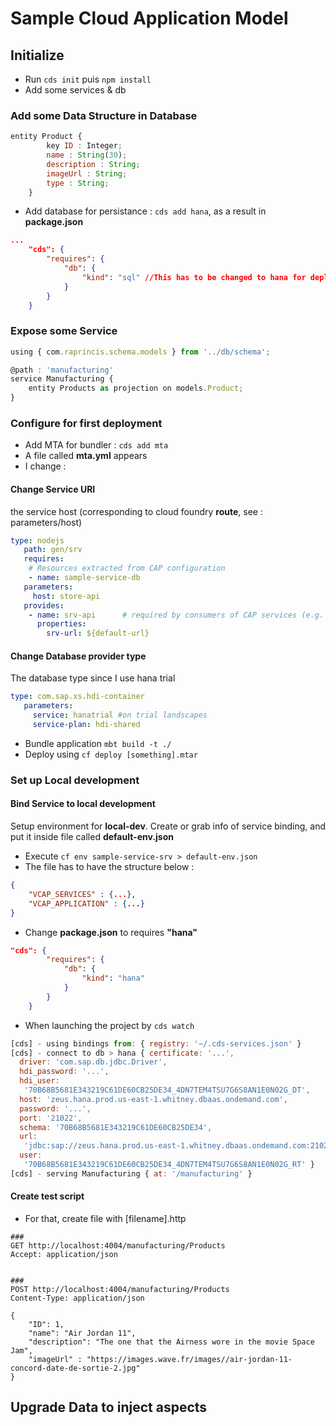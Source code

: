 # Sample Cloud Application Model

## Initialize
- Run `cds init` puis `npm install`
- Add some services & db

### Add some Data Structure in Database
```js
entity Product {
        key ID : Integer;
        name : String(30);
        description : String;
        imageUrl : String;
        type : String;
    }
```

- Add database for persistance : `cds add hana`, as a result in **package.json**
```json
...
    "cds": {
        "requires": {
            "db": {
                "kind": "sql" //This has to be changed to hana for deploiment
            }
        }
    }
```

### Expose some Service

```js
using { com.raprincis.schema.models } from '../db/schema';

@path : 'manufacturing'
service Manufacturing {
    entity Products as projection on models.Product;
}

```

### Configure for first deployment
- Add MTA for bundler : `cds add mta`
- A file called **mta.yml** appears
- I change : 

#### Change Service URI
the service host (corresponding to cloud foundry **route**, see : parameters/host)
```yml
type: nodejs
   path: gen/srv
   requires:
    # Resources extracted from CAP configuration
    - name: sample-service-db
   parameters:
     host: store-api
   provides:
    - name: srv-api      # required by consumers of CAP services (e.g. approuter)
      properties:
        srv-url: ${default-url}
```


#### Change Database provider type
The database type since I use hana trial

```yml
type: com.sap.xs.hdi-container
   parameters:
     service: hanatrial #on trial landscapes
     service-plan: hdi-shared
```


- Bundle application `mbt build -t ./`
- Deploy using `cf deploy [something].mtar`


### Set up Local development
#### Bind Service to local development
Setup environment for **local-dev**. Create or grab info of service binding, and put it inside file called **default-env.json**
- Execute `cf env sample-service-srv > default-env.json` 
- The file has to have the structure below :
```json
{
    "VCAP_SERVICES" : {...},
    "VCAP_APPLICATION" : {...}
}
```
- Change **package.json** to requires **"hana"**

```json
"cds": {
        "requires": {
            "db": {
                "kind": "hana"
            }
        }
    }
```

- When launching the project by `cds watch`

```js
[cds] - using bindings from: { registry: '~/.cds-services.json' }
[cds] - connect to db > hana { certificate: '...',
  driver: 'com.sap.db.jdbc.Driver',
  hdi_password: '...',
  hdi_user:
   '70B68B5681E343219C61DE60CB25DE34_4DN7TEM4TSU7G6S8AN1E0N02G_DT',
  host: 'zeus.hana.prod.us-east-1.whitney.dbaas.ondemand.com',
  password: '...',
  port: '21022',
  schema: '70B68B5681E343219C61DE60CB25DE34',
  url:
   'jdbc:sap://zeus.hana.prod.us-east-1.whitney.dbaas.ondemand.com:21022?encrypt=true&validateCertificate=true&currentschema=70B68B5681E343219C61DE60CB25DE34',
  user:
   '70B68B5681E343219C61DE60CB25DE34_4DN7TEM4TSU7G6S8AN1E0N02G_RT' }
[cds] - serving Manufacturing { at: '/manufacturing' }
```

#### Create test script
- For that, create file with [filename].http

```curl
###
GET http://localhost:4004/manufacturing/Products
Accept: application/json


###
POST http://localhost:4004/manufacturing/Products
Content-Type: application/json

{
    "ID": 1,
    "name": "Air Jordan 11",
    "description": "The one that the Airness wore in the movie Space Jam",
    "imageUrl" : "https://images.wave.fr/images//air-jordan-11-concord-date-de-sortie-2.jpg"
}
```

## Upgrade Data to inject aspects